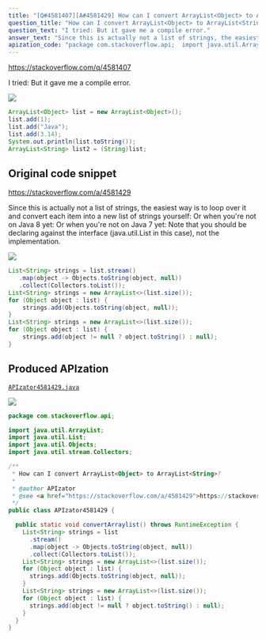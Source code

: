 ```yaml
---
title: "[Q#4581407][A#4581429] How can I convert ArrayList<Object> to ArrayList<String>?"
question_title: "How can I convert ArrayList<Object> to ArrayList<String>?"
question_text: "I tried: But it gave me a compile error."
answer_text: "Since this is actually not a list of strings, the easiest way is to loop over it and convert each item into a new list of strings yourself: Or when you're not on Java 8 yet: Or when you're not on Java 7 yet: Note that you should be declaring against the interface (java.util.List in this case), not the implementation."
apization_code: "package com.stackoverflow.api;  import java.util.ArrayList; import java.util.List; import java.util.Objects; import java.util.stream.Collectors;  /**  * How can I convert ArrayList<Object> to ArrayList<String>?  *  * @author APIzator  * @see <a href=\"https://stackoverflow.com/a/4581429\">https://stackoverflow.com/a/4581429</a>  */ public class APIzator4581429 {    public static void convertArraylist() throws RuntimeException {     List<String> strings = list       .stream()       .map(object -> Objects.toString(object, null))       .collect(Collectors.toList());     List<String> strings = new ArrayList<>(list.size());     for (Object object : list) {       strings.add(Objects.toString(object, null));     }     List<String> strings = new ArrayList<>(list.size());     for (Object object : list) {       strings.add(object != null ? object.toString() : null);     }   } }"
---
```


https://stackoverflow.com/q/4581407

I tried:
But it gave me a compile error.


<div class="code-logo"><img src="/stackoverflow.png" /></div>

```java
ArrayList<Object> list = new ArrayList<Object>();
list.add(1);
list.add("Java");
list.add(3.14);
System.out.println(list.toString());
ArrayList<String> list2 = (String)list;
```


## Original code snippet

https://stackoverflow.com/a/4581429

Since this is actually not a list of strings, the easiest way is to loop over it and convert each item into a new list of strings yourself:
Or when you&#x27;re not on Java 8 yet:
Or when you&#x27;re not on Java 7 yet:
Note that you should be declaring against the interface (java.util.List in this case), not the implementation.

<div class="code-logo"><img src="/stackoverflow.png" /></div>

```java
List<String> strings = list.stream()
   .map(object -> Objects.toString(object, null))
   .collect(Collectors.toList());
List<String> strings = new ArrayList<>(list.size());
for (Object object : list) {
    strings.add(Objects.toString(object, null));
}
List<String> strings = new ArrayList<>(list.size());
for (Object object : list) {
    strings.add(object != null ? object.toString() : null);
}
```

## Produced APIzation

[`APIzator4581429.java`](https://github.com/pasqualesalza/apization-temp-data/raw/master/search/APIzator4581429.java)

<div class="code-logo"><img src="/apizator.png" /></div>

```java
package com.stackoverflow.api;

import java.util.ArrayList;
import java.util.List;
import java.util.Objects;
import java.util.stream.Collectors;

/**
 * How can I convert ArrayList<Object> to ArrayList<String>?
 *
 * @author APIzator
 * @see <a href="https://stackoverflow.com/a/4581429">https://stackoverflow.com/a/4581429</a>
 */
public class APIzator4581429 {

  public static void convertArraylist() throws RuntimeException {
    List<String> strings = list
      .stream()
      .map(object -> Objects.toString(object, null))
      .collect(Collectors.toList());
    List<String> strings = new ArrayList<>(list.size());
    for (Object object : list) {
      strings.add(Objects.toString(object, null));
    }
    List<String> strings = new ArrayList<>(list.size());
    for (Object object : list) {
      strings.add(object != null ? object.toString() : null);
    }
  }
}

```
